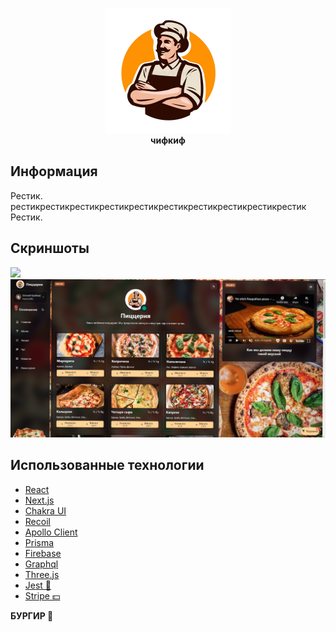 <p align="center">
	<img src="public/images/chief.jpg" alt="Logo" width="200"/>
	<br/>
	<b>чифкиф</b>
</div>

## Информация

Рестик. рестикрестикрестикрестикрестикрестикрестикрестикрестикрестик Рестик.

## Скриншоты

![](screenshots/flow.gif) 
![](screenshots/menu.png) 

## Использованные технологии

- [React](https://reactjs.org/)
- [Next.js](https://nextjs.org/) 
- [Chakra UI](https://next.chakra-ui.com/)
- [Recoil](https://recoiljs.org/)
- [Apollo Client](https://www.apollographql.com/docs/react/)
- [Prisma](https://prisma.io/)
- [Firebase](https://firebase.google.com/)
- [Graphql](https://graphql.org/)
- [Three.js](https://threejs.org/)
- [Jest 🤡](https://jestjs.io/)
- [Stripe 💵](https://stripe.com/)

<b> БУРГИР 🍔 </b>
